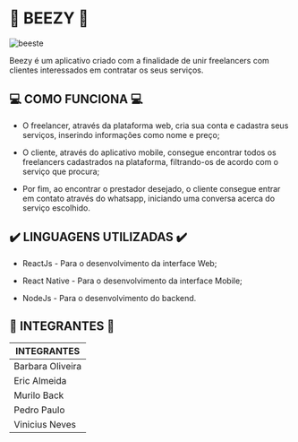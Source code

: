 # :honeybee: BEEZY :honeybee:

![beeste](https://user-images.githubusercontent.com/60799697/121824271-5000a880-cc81-11eb-82e7-5f169a572a0e.png)

Beezy é um aplicativo criado com a finalidade de unir freelancers com clientes interessados em contratar os seus serviços.

## :computer: COMO FUNCIONA :computer:

* O freelancer, através da plataforma web, cria sua conta e cadastra seus serviços, inserindo informações como nome e preço;

* O cliente, através do aplicativo mobile, consegue encontrar todos os freelancers cadastrados na plataforma, filtrando-os de acordo com o serviço que procura;

* Por fim, ao encontrar o prestador desejado, o cliente consegue entrar em contato através do whatsapp, iniciando uma conversa acerca do serviço escolhido.

## :heavy_check_mark: LINGUAGENS UTILIZADAS :heavy_check_mark:

* ReactJs - Para o desenvolvimento da interface Web;

* React Native - Para o desenvolvimento da interface Mobile;

* NodeJs - Para o desenvolvimento do backend.

## :boy: INTEGRANTES :girl:

| INTEGRANTES       |
| ----------------- |
| Barbara Oliveira  |
| Eric Almeida      |
| Murilo Back       |
| Pedro Paulo       |
| Vinicius Neves    |
